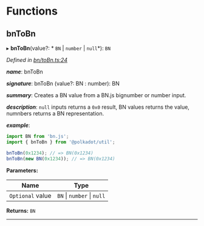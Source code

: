 

# Functions

<a id="bntobn"></a>

##  bnToBn

▸ **bnToBn**(value?: * `BN` &#124; `number` &#124; `null`*): `BN`

*Defined in [bn/toBn.ts:24](https://github.com/polkadot-js/common/blob/d47b865/packages/util/src/bn/toBn.ts#L24)*

*__name__*: bnToBn

*__signature__*: bnToBn (value?: BN : number): BN

*__summary__*: Creates a BN value from a BN.js bignumber or number input.

*__description__*: `null` inputs returns a `0x0` result, BN values returns the value, numnbers returns a BN representation.

*__example__*:   

```javascript
import BN from 'bn.js';
import { bnToBn } from '@polkadot/util';

bnToBn(0x1234); // => BN(0x1234)
bnToBn(new BN(0x1234)); // => BN(0x1234)
```

**Parameters:**

| Name | Type |
| ------ | ------ |
| `Optional` value |  `BN` &#124; `number` &#124; `null`|

**Returns:** `BN`

___

